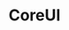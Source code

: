 ---
blog: https://coreui.io/blog/
codehost: https://github.com/https://github.com/coreui
logohandle: coreuiio
sort: coreui
title: CoreUI
website: https://coreui.io/
---